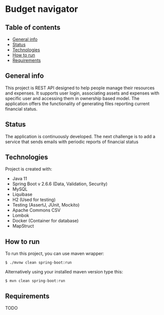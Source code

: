 # Budget navigator

## Table of contents

* [General info](#general-info)
* [Status](#status)
* [Technologies](#technologies)
* [How to run](#setup)
* [Requirements](#requirements)


## General info

This project is REST API designed to help people manage their resources and expenses. It supports user login,
associating assets and expenses with specific user and accessing them in ownership based model. The application offers
the functionality of generating files reporting current financial status.

## Status

The application is continuously developed. The next challenge is to add a service that sends emails with periodic
reports of financial status

## Technologies

Project is created with:

* Java 11
* Spring Boot v 2.6.6 (Data, Validation, Security)
* MySQL
* Liquibase
* H2 (Used for testing)
* Testing (AssertJ, JUnit, Mockito)
* Apache Commons CSV
* Lombok
* Docker (Container for database)
* MapStruct


## How to run

To run this project, you can use maven wrapper:

```
$ ./mvnw clean spring-boot:run
```

Alternatively using your installed maven version type this:

```
$ mvn clean spring-boot:run
```

## Requirements

TODO
